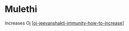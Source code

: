 # Mulethi

Increases Oj [[oj-jeevanshakti-immunity-how-to-increase]]

[//begin]: # "Autogenerated link references for markdown compatibility"
[oj-jeevanshakti-immunity-how-to-increase]: oj-jeevanshakti-immunity-how-to-increase "Oj Jeevanshakti Immunity How to Increase"
[//end]: # "Autogenerated link references"
